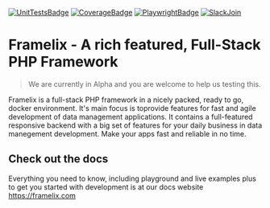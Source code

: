 [![UnitTestsBadge](https://github.com/frmlx/framelix/actions/workflows/tests.yml/badge.svg)](https://github.com/frmlx/framelix/actions/workflows/tests.yml) 
[![CoverageBadge](https://img.shields.io/endpoint?url=https://gist.githubusercontent.com/brainfoolong/2e4ba189fbb1a23bff14e73cb893bc3e/raw/framelix-unit-tests-coverage-data.json)](https://github.com/frmlx/framelix/actions/workflows/tests.yml) 
[![PlaywrightBadge](https://img.shields.io/endpoint?url=https://gist.githubusercontent.com/brainfoolong/91cdcb4629cfb14f8c00ab5ea4e485ec/raw/framelix-playwright-tests.json)](https://github.com/frmlx/framelix/actions/workflows/tests.yml)
[![SlackJoin](https://framelix.com/slack-badge.svg)](https://framelix.com/getstarted/issues)

# Framelix - A rich featured, Full-Stack PHP Framework

> We are currently in Alpha and you are welcome to help us testing this.

Framelix is a full-stack PHP framework in a nicely packed, ready to go, docker environment.
It's main focus is toprovide features for fast and agile development
of data management applications. It contains a full-featured responsive backend with a big set of features for your
daily business in data manegement development. Make your apps fast and reliable in no time.

## Check out the docs

Everything you need to know, including playground and live examples plus to get you started with development is at our docs website https://framelix.com